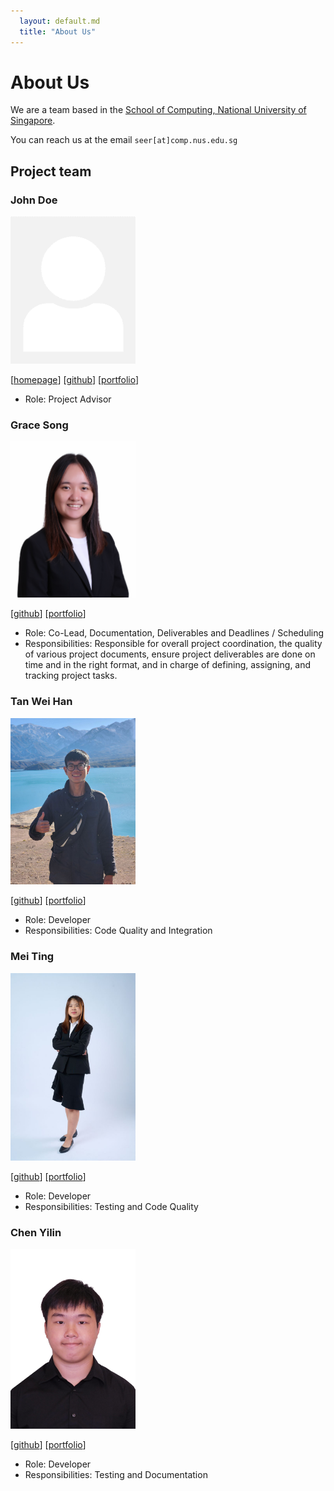 ```yaml
---
  layout: default.md
  title: "About Us"
---
```


# About Us

We are a team based in the [School of Computing, National University of Singapore](http://www.comp.nus.edu.sg).

You can reach us at the email `seer[at]comp.nus.edu.sg`

## Project team

### John Doe

<img src="images/johndoe.png" width="200px">

[[homepage](http://www.comp.nus.edu.sg/~damithch)]
[[github](https://github.com/johndoe)]
[[portfolio](team/johndoe.md)]

* Role: Project Advisor

### Grace Song

<img src="images/gracesong146.png" width="200px">

[[github](http://github.com/gracesong146)]
[[portfolio](team/gracesong146.md)]

* Role: Co-Lead, Documentation, Deliverables and Deadlines / Scheduling
* Responsibilities: Responsible for overall project coordination, the quality of various project documents, ensure project deliverables are done on time and in the right format, and in charge of defining, assigning, and tracking project tasks.

### Tan Wei Han

<img src="images/weihan-01.png" width="200px">

[[github](http://github.com/weihan-01)] 
[[portfolio](team/johndoe.md)]

* Role: Developer
* Responsibilities: Code Quality and Integration

### Mei Ting

<img src="images/yymeiting.png" width="200px">

[[github](http://github.com/yymeiting)]
[[portfolio](team/johndoe.md)]

* Role: Developer
* Responsibilities: Testing and Code Quality

### Chen Yilin

<img src="images/whchenyicn.png" width="200px">

[[github](http://github.com/whchenyicn)]
[[portfolio](team/johndoe.md)]

* Role: Developer
* Responsibilities: Testing and Documentation
